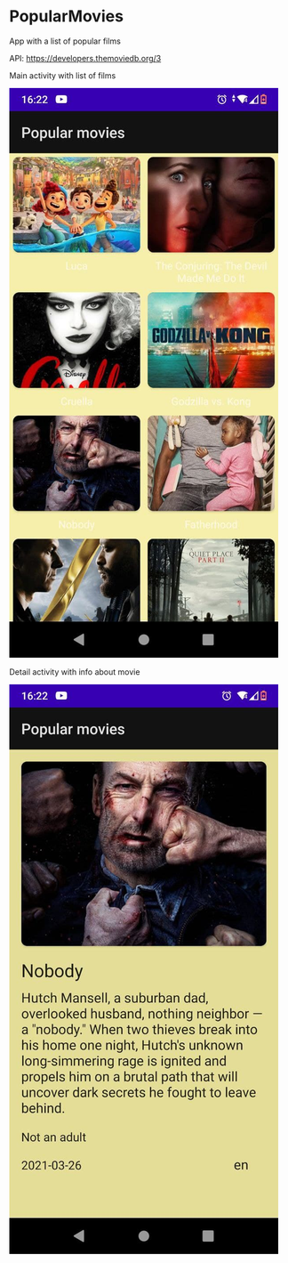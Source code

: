 # PopularMovies
App with a list of popular films

API: https://developers.themoviedb.org/3



Main activity with list of films


![Main Activity](photo_2021-06-26_16-23-33.jpg)

Detail activity with info about movie



![Main Activity](photo_2021-06-26_16-23-13.jpg)

